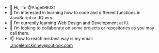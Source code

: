 - 👋 Hi, I’m @Angel98031 
- 👀 I’m interested in learning how to code and different functions in JavaScript or JQuery.
- 🌱 I’m currently learning Web Design and Development at IU.
- 💞️ I’m looking to collaborate on some projects or repositories as you may call them.
- 📫 How to reach me.best way is my email .angelemckinney@outlook.com

<!---
Angel98031/Angel98031 is a ✨ special ✨ repository because its `README.md` (this file) appears on your GitHub profile.
You can click the Preview link to take a look at your changes.
--->
